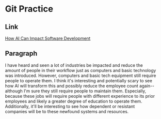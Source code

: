 # Git Practice
## Link
 [How AI Can Impact Software Development](https://insights.dice.com/2022/02/04/deepmind-shows-how-a-i-can-impact-software-development/)
 

## Paragraph
 I have heard and seen a lot of industries be impacted and reduce the amount of people in their workflow just as computers and basic technology was introduced. However, computers and basic tech equipment still require people to operate them. I think it's interesting and potentially scary to see how AI will transform this and possibly reduce the employee count again-- although I'm sure they still require people to maintain them. Especially, because these jobs will require people with different experience to its prior employees and likely a greater degree of education to operate them. Additionally, it'll be interesting to see how dependent or resistant companies will be to these newfound systems and resources.
